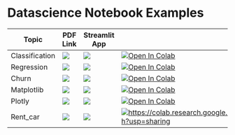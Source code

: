 # Datascience Notebook Examples

| Topic            | PDF Link                                                                                                                                     | Streamlit App                                                                                      | Colab Notebook                                                                                                                                           |
|------------------|----------------------------------------------------------------------------------------------------------------------------------------------|------------------------------------------------------------------------------------------------------|-----------------------------------------------------------------------------------------------------------------------------------------------------------|
| Classification     | <a href="PDF_LINK_HERE" target="_parent"><img src="https://img.shields.io/badge/Open in PDF-%23FF0000.svg?style=flat-square&logo=adobe&logoColor=white"/></a> | <a href="STREAMLIT_LINK_HERE" target="_parent"><img src="https://static.streamlit.io/badges/streamlit_badge_black_white.svg"/></a> | <a href="https://colab.research.google.com/drive/1F3z64bjBCmw7qmjAmUrtt0a4xo-7k_hs?usp=sharing" target="_parent"><img src="https://colab.research.google.com/assets/colab-badge.svg" alt="Open In Colab"/></a> |
| Regression    | <a href="PDF_LINK_HERE" target="_parent"><img src="https://img.shields.io/badge/Open in PDF-%23FF0000.svg?style=flat-square&logo=adobe&logoColor=white"/></a> | <a href="STREAMLIT_LINK_HERE" target="_parent"><img src="https://static.streamlit.io/badges/streamlit_badge_black_white.svg"/></a> | <a href="https://colab.research.google.com/drive/1nePFBkd0SOFDsTUaGo7c2vM-D2O3Q4F-?usp=sharing" target="_parent"><img src="https://colab.research.google.com/assets/colab-badge.svg" alt="Open In Colab"/></a> |
| Churn     | <a href="PDF_LINK_HERE" target="_parent"><img src="https://img.shields.io/badge/Open in PDF-%23FF0000.svg?style=flat-square&logo=adobe&logoColor=white"/></a> | <a href="STREAMLIT_LINK_HERE" target="_parent"><img src="https://static.streamlit.io/badges/streamlit_badge_black_white.svg"/></a> | <a href="https://colab.research.google.com/drive/1FMrPMla0SNmgYfAsP9hcx6Llu98u98-U?usp=sharing" target="_parent"><img src="https://colab.research.google.com/assets/colab-badge.svg" alt="Open In Colab"/></a> |
| Matplotlib    | <a href="PDF_LINK_HERE" target="_parent"><img src="https://img.shields.io/badge/Open in PDF-%23FF0000.svg?style=flat-square&logo=adobe&logoColor=white"/></a> | <a href="STREAMLIT_LINK_HERE" target="_parent"><img src="https://static.streamlit.io/badges/streamlit_badge_black_white.svg"/></a> | <a href="https://colab.research.google.com/drive/1STdP8lBpbyREeiPmTlXWMZPMCI6gjchC?usp=sharing" target="_parent"><img src="https://colab.research.google.com/assets/colab-badge.svg" alt="Open In Colab"/></a> |
| Plotly     | <a href="PDF_LINK_HERE" target="_parent"><img src="https://img.shields.io/badge/Open in PDF-%23FF0000.svg?style=flat-square&logo=adobe&logoColor=white"/></a> | <a href="STREAMLIT_LINK_HERE" target="_parent"><img src="https://static.streamlit.io/badges/streamlit_badge_black_white.svg"/></a> | <a href="https://colab.research.google.com/drive/1USNV4joQrFp81fvP__T4-9W7S5nhm9NA?usp=sharing" target="_parent"><img src="https://colab.research.google.com/assets/colab-badge.svg" alt="Open In Colab"/></a> |
| Rent_car     | <a href="PDF_LINK_HERE" target="_parent"><img src="https://img.shields.io/badge/Open in PDF-%23FF0000.svg?style=flat-square&logo=adobe&logoColor=white"/></a> | <a href="STREAMLIT_LINK_HERE" target="_parent"><img src="https://static.streamlit.io/badges/streamlit_badge_black_white.svg"/></a> | <a href="https://colab.research.google.com/drive/1RLiZqCfhawULkwLyz92AwtkBrJEkdhEu?usp=sharing#scrollTo=mqyiuJReow1E" target="_parent"><img src="https://colab.research.google.com/assets/colab-badge.svg" alt="https://colab.research.google.com/drive/1FTdJ8t7mgirUClfPMMOPOAt6m1tZesRh?usp=sharing"/></a> |





